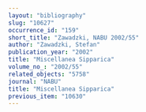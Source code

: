 ```yaml
---
layout: "bibliography"
slug: "10627"
occurrence_id: "159"
short_title: "Zawadzki, NABU 2002/55"
author: "Zawadzki, Stefan"
publication_year: "2002"
title: "Miscellanea Sipparica"
volume_no_: "2002/55"
related_objects: "5758"
journal: "NABU"
title: "Miscellanea Sipparica"
previous_item: "10630"
---
```

